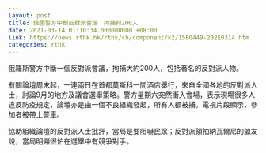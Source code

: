 ```yaml
---
layout: post
title: 俄國警方中斷反對派會議　拘捕約200人
date: 2021-03-14 01:10:34.000000000 +08:00
link: https://news.rthk.hk/rthk/ch/component/k2/1580449-20210314.htm
categories: rthk
---
```


俄羅斯警方中斷一個反對派會議，拘捕大約200人，包括著名的反對派人物。

有關論壇周末起，一連兩日在首都莫斯科一間酒店舉行，來自全國各地的反對派人士，討論9月的地方及議會選舉策略。警方星期六突然衝入會場，表示現場很多人違反防疫規定，論壇亦是由一個不良組織發起，所有人都被捕。電視片段顯示，參加者被帶上警車。

協助組織論壇的反對派人士批評，當局是要阻嚇民眾；反對派領袖納瓦爾尼的盟友說，當局明顯很怕在選舉中有競爭對手。
